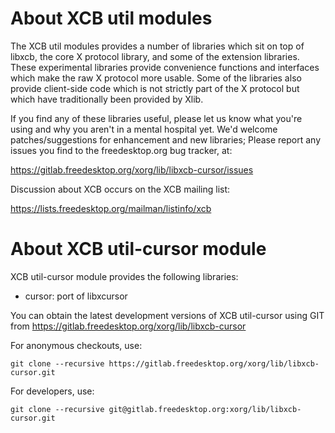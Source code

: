 About XCB util modules
======================

The XCB util modules provides a number of libraries which sit on top
of libxcb, the core X protocol library, and some of the extension
libraries. These experimental libraries provide convenience functions
and interfaces which make the raw X protocol more usable. Some of the
libraries also provide client-side code which is not strictly part of
the X protocol but which have traditionally been provided by Xlib.

If you find any of these libraries useful, please let us know what
you're using and why you aren't in a mental hospital yet. We'd welcome
patches/suggestions for enhancement and new libraries; Please report any
issues you find to the freedesktop.org bug tracker, at:

  https://gitlab.freedesktop.org/xorg/lib/libxcb-cursor/issues

Discussion about XCB occurs on the XCB mailing list:

  https://lists.freedesktop.org/mailman/listinfo/xcb

About XCB util-cursor module
============================

XCB util-cursor module provides the following libraries:

  - cursor: port of libxcursor

You can obtain the latest development versions of XCB util-cursor using
GIT from https://gitlab.freedesktop.org/xorg/lib/libxcb-cursor

  For anonymous checkouts, use:

    git clone --recursive https://gitlab.freedesktop.org/xorg/lib/libxcb-cursor.git

  For developers, use:

    git clone --recursive git@gitlab.freedesktop.org:xorg/lib/libxcb-cursor.git

